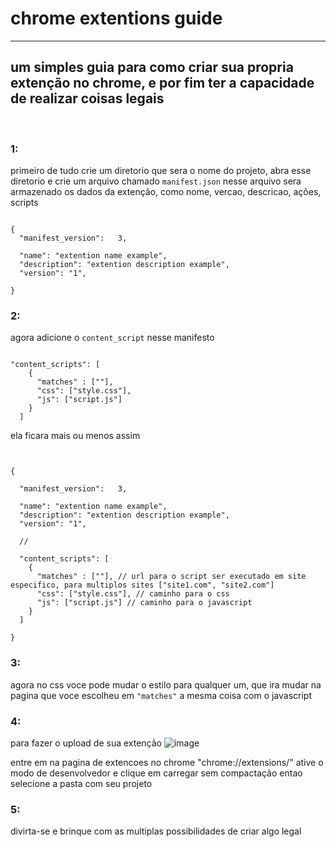 # chrome extentions guide
---
## um simples guia para como criar sua propria extenção no chrome, e por fim ter a capacidade de realizar coisas legais

<br/>


### 1:

primeiro de tudo crie um diretorio que sera o nome do projeto, abra esse diretorio e crie um arquivo chamado ```manifest.json```
nesse arquivo sera armazenado os dados da extenção, como nome, vercao, descricao, ações, scripts

<pre><code>
{
  "manifest_version":	3,

  "name": "extention name example",
  "description": "extention description example",
  "version": "1",

}
</code></pre>

### 2:

agora adicione o ```content_script``` nesse manifesto

<pre><code>
"content_scripts": [
    {
      "matches" : ["<all_urls>"],
      "css": ["style.css"],
      "js": ["script.js"]
    }
  ]
</pre></code>

ela ficara mais ou menos assim

<pre><code>

{

  "manifest_version":	3,

  "name": "extention name example",
  "description": "extention description example",
  "version": "1",

  //

  "content_scripts": [
    {
      "matches" : ["<all_urls>"], // url para o script ser executado em site especifico, para multiplos sites ["site1.com", "site2.com"]
      "css": ["style.css"], // caminho para o css
      "js": ["script.js"] // caminho para o javascript
    }
  ]

}
</pre></code>
### 3:

agora no css voce pode mudar o estilo para qualquer um, que ira mudar na pagina que voce escolheu em ```"matches"```
a mesma coisa com o javascript

### 4:

para fazer o upload de sua extenção
![image](https://user-images.githubusercontent.com/78361979/173456949-5610593f-903b-4e50-8c40-56bbef11a5cf.png)

entre em na pagina de extencoes no chrome "chrome://extensions/"
ative o modo de desenvolvedor
e clique em carregar sem compactação
entao selecione a pasta com seu projeto

### 5:

divirta-se e brinque com as multiplas possibilidades de criar algo legal


